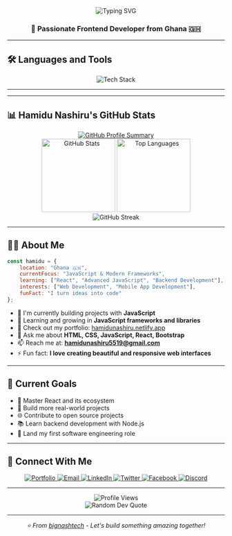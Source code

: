 <div align="center">
  <img src="https://readme-typing-svg.herokuapp.com?font=Fira+Code&weight=600&size=28&pause=1000&color=2E9EF7&center=true&vCenter=true&width=435&lines=Hey+%F0%9F%91%8B+I'm+Hamidu+Nashiru;Frontend+Developer;Aspiring+Software+Engineer" alt="Typing SVG" />
</div>

<h3 align="center">🚀 Passionate Frontend Developer from Ghana 🇬🇭</h3>

---

## 🛠️ Languages and Tools

<div align="center">
  <img src="https://skillicons.dev/icons?i=html,tailwind,js,react,github,css,git,mysql,bootstrap" alt="Tech Stack" />
</div>

---

---

## 📊 Hamidu Nashiru's GitHub Stats

<div align="center">
  <a href="https://github.com/bignashtech">
    <img src="https://github-profile-summary-cards.vercel.app/api/cards/profile-details?username=bignashtech&theme=github_dark" alt="GitHub Profile Summary" />
  </a>
</div>

<div align="center">
  <img src="https://github-readme-stats.vercel.app/api?username=bignashtech&show_icons=true&theme=tokyonight&hide_border=true&count_private=true" alt="GitHub Stats" height="170" />
  <img src="https://github-readme-stats.vercel.app/api/top-langs?username=bignashtech&layout=compact&theme=tokyonight&hide_border=true" alt="Top Languages" height="170" />
</div>

<div align="center">
  <img src="https://github-readme-streak-stats.herokuapp.com/?user=bignashtech&theme=tokyonight&hide_border=true" alt="GitHub Streak" />
</div>

---

## 👨‍💻 About Me

```javascript
const hamidu = {
    location: "Ghana 🇬🇭",
    currentFocus: "JavaScript & Modern Frameworks",
    learning: ["React", "Advanced JavaScript", "Backend Development"],
    interests: ["Web Development", "Mobile App Development"],
    funFact: "I turn ideas into code"
};
```

- 🔭 I'm currently building projects with **JavaScript**
- 🌱 Learning and growing in **JavaScript frameworks and libraries**
- 💼 Check out my portfolio: [hamidunashiru.netlify.app](https://hamidunashiru.netlify.app/)
- 💬 Ask me about **HTML, CSS, JavaScript, React, Bootstrap**
- 📫 Reach me at: **hamidunashiru5519@gmail.com**
- ⚡ Fun fact: **I love creating beautiful and responsive web interfaces**

---

## 🎯 Current Goals

- 🚀 Master React and its ecosystem
- 🔧 Build more real-world projects
- 🌐 Contribute to open source projects
- 📚 Learn backend development with Node.js
- 💼 Land my first software engineering role

---

## 🤝 Connect With Me

<p align="center">
  <a href="https://hamidunashiru.netlify.app/" target="_blank">
    <img src="https://img.shields.io/badge/Portfolio-FF5722?style=for-the-badge&logo=todoist&logoColor=white" alt="Portfolio" />
  </a>
  <a href="mailto:hamidunashiru5519@gmail.com">
    <img src="https://img.shields.io/badge/Email-D14836?style=for-the-badge&logo=gmail&logoColor=white" alt="Email" />
  </a>
  <a href="https://www.linkedin.com/in/hamidu-nashiru" target="_blank">
    <img src="https://img.shields.io/badge/LinkedIn-0077B5?style=for-the-badge&logo=linkedin&logoColor=white" alt="LinkedIn" />
  </a>
  <a href="https://twitter.com/bignash_1" target="_blank">
    <img src="https://img.shields.io/badge/Twitter-1DA1F2?style=for-the-badge&logo=twitter&logoColor=white" alt="Twitter" />
  </a>
  <a href="https://web.facebook.com/profile.php?id=100091966791594" target="_blank">
    <img src="https://img.shields.io/badge/Facebook-1877F2?style=for-the-badge&logo=facebook&logoColor=white" alt="Facebook" />
</a>
<a href="https://discord.com/channels/hamidunashiru_04446" target="_blank">
    <img src="https://img.shields.io/badge/Discord-5865F2?style=for-the-badge&logo=discord&logoColor=white" alt="Discord" />
</a>
</p>

---

<div align="center">
  <img src="https://komarev.com/ghpvc/?username=bignashtech&color=blueviolet&style=for-the-badge&label=Profile+Views" alt="Profile Views" />
</div>

<div align="center">
  <img src="https://quotes-github-readme.vercel.app/api?type=horizontal&theme=tokyonight" alt="Random Dev Quote"/>
</div>

---

<div align="center">
  <i>⭐️ From <a href="https://github.com/bignashtech">bignashtech</a> - Let's build something amazing together!</i>
</div>
